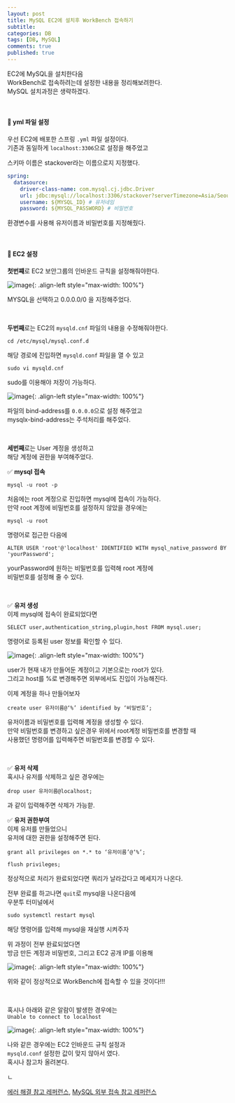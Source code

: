 ```yaml
---
layout: post
title: MySQL EC2에 설치후 WorkBench 접속하기
subtitle: 
categories: DB
tags: [DB, MySQL]
comments: true
published: true
---
```


EC2에 MySQL을 설치한다음  
WorkBench로 접속하려는데 설정한 내용을 정리해보려한다.  
MySQL 설치과정은 생략하겠다.

<br/>

#### 📌 yml 파일 설정

우선 EC2에 배포한 스프링 `.yml` 파일 설정이다.  
기존과 동일하게 `localhost:3306`으로 설정을 해주었고  

스키마 이름은 stackover라는 이름으로지 지정했다.

```yaml
spring:
  datasource:
    driver-class-name: com.mysql.cj.jdbc.Driver
    url: jdbc:mysql://localhost:3306/stackover?serverTimezone=Asia/Seoul # 포트넘버, 스키마이름
    username: ${MYSQL_ID} # 유저네임
    password: ${MYSQL_PASSWORD} # 비밀번호
```

환경변수를 사용해 유저이름과 비밀번호를 지정해줬다.

<br/>

#### 📌 EC2 설정

**첫번쨰**로 EC2 보안그룹의 인바운드 규칙을 설정해줘야한다.

![image](https://lh3.googleusercontent.com/u/0/drive-viewer/AFDK6gN095iTdhlGaDzXDoZONY9_byOM5RVo22mey2JsVdznjSR1iAFXH3SeeTRFq2MaN2FCRYRU7O8iAwqpF0rpulNSiOhkKg=w1920-h920){: .align-left style="max-width: 100%"}

MYSQL을 선택하고 0.0.0.0/0 을 지정해주었다.  

<br/>

**두번째**로는 EC2의 `mysqld.cnf` 파일의 내용을 수정해줘야한다.  

```shell
cd /etc/mysql/mysql.conf.d
```
해당 경로에 진입하면 `mysqld.conf` 파일을 열 수 있고  

```shell
sudo vi mysqld.cnf
```
sudo를 이용해야 저장이 가능하다.  

![image](https://lh3.googleusercontent.com/u/0/drive-viewer/AFDK6gOPpSA6Dj0VxEP0QUnOJuYtmaV64BdOTsIT_o2mvPCkZHCKxSQaPSVtVXAc4UZqFLGDwoyFIrAOfKw8_9fq_2oG6lFG=w1920-h920){: .align-left style="max-width: 100%"}

파일의 bind-address를 `0.0.0.0`으로 설정 해주었고  
mysqlx-bind-address는 주석처리를 해주었다.  

<br/>  

**세번째**로는 User 계정을 생성하고  
해당 계정에 권한을 부여해주었다.  

✅ **mysql 접속**

```shell
mysql -u root -p
```
처음에는 root 계정으로 진입하면 mysql에 접속이 가능하다.  
만약 root 계정에 비밀번호를 설정하지 않았을 경우에는  

```shell
mysql -u root
```
명령어로 접근한 다음에  
```shell
ALTER USER 'root'@'localhost' IDENTIFIED WITH mysql_native_password BY 'yourPassword';
```
yourPassword에 원하는 비밀번호를 입력해 root 계정에  
비밀번호를 설정해 줄 수 있다.  

<br/>

✅ **유저 생성**  
이제 mysql에 접속이 완료되었다면  

```shell
SELECT user,authentication_string,plugin,host FROM mysql.user;
```
명령어로 등록된 user 정보를 확인할 수 있다.  

![image](https://lh3.googleusercontent.com/u/0/drive-viewer/AFDK6gO-FEGjAwEuSnVLX_OZnmrstM6XDpJZRgPzMGhUCNxJJmQ-ob0QO97XihuOkInNrM8Iy0-9WSM9bBu9z1kaeUmBM_cErg=w1920-h920){: .align-left style="max-width: 100%"}

user가 현재 내가 만들어둔 계정이고 기본으로는 root가 있다.  
그리고 host를 %로 변경해주면 외부에서도 진입이 가능해진다.  

이제 계정을 하나 만들어보자  
```shell
create user 유저이름@‘%’ identified by ‘비밀번호’;
```
유저이름과 비밀번호를 입력해 계정을 생성할 수 있다.  
만약 비밀번호를 변경하고 싶은경우 위에서 root계정 비밀번호를 변경할 때  
사용했던 명령어를 입력해주면 비밀번호를 변경할 수 있다.  

<br/>

✅ **유저 삭제**  
혹시나 유저를 삭제하고 싶은 경우에는  
```shell
drop user 유저이름@localhost;
```
과 같이 입력해주면 삭제가 가능핟.



✅ **유저 권한부여**  
이제 유저를 만들었으니  
유저에 대한 권한을 설정해주면 된다.  
```shell
grant all privileges on *.* to ‘유저이름’@‘%’;
```
```shell
flush privileges;
```
정상적으로 처리가 완료되었다면 쿼리가 날라갔다고 메세지가 나온다.   


전부 완료를 하고나면 `quit`로 mysql을 나온다음에  
우분투 터미널에서
```shell
sudo systemctl restart mysql
```
해당 명령어를 입력해 mysql을 재실행 시켜주자  

위 과정이 전부 완료되었다면  
방금 만든 계정과 비밀번호, 그리고 EC2 공개 IP를 이용해

![image](https://lh3.googleusercontent.com/u/0/drive-viewer/AFDK6gNtl81ccvr2i_SPrMZV_lXTrzZ82HmAX4GffSwHZ0ZRV69bgx16OnwlRwzCVC5YdY1AZL3XQU4lMfH71k-aaMFMmcaIOA=w1920-h921){: .align-left style="max-width: 100%"}

위와 같이 정상적으로 WorkBench에 접속할 수 있을 것이다!!!

<br/>

혹시나 아래와 같은 알람이 발생한 경우에는  
`Unable to connect to localhost`

![image](https://lh3.googleusercontent.com/u/0/drive-viewer/AFDK6gNjgebqbY9sS3D33Pd29TXwqg6DDU4JIE9Go_c3XFDnw_1RgPPaIsywivrZapu1dPIvXURNgUn-mwRKe4kMYuh2uyuOGw=w1000-h920){: .align-left style="max-width: 100%"}

나와 같은 경우에는 EC2 인바운드 규칙 설정과   
`mysqld.conf` 설정한 값이 맞지 않아서 였다.  
혹시나 참고차 올려본다.


ㄴ
<br/>

[에러 해결 참고 레퍼런스], [MySQL 외부 접속 참고 레퍼런스]


[에러 해결 참고 레퍼런스]: https://changun516.tistory.com/55  
[MySQL 외부 접속 참고 레퍼런스]: https://velog.io/@woals4815/MySQL-%EC%99%B8%EB%B6%80-%EC%A0%91%EC%86%8D-%ED%95%98%EA%B8%B0MySQLWorkbench-%EC%9D%B4%EC%9A%A9